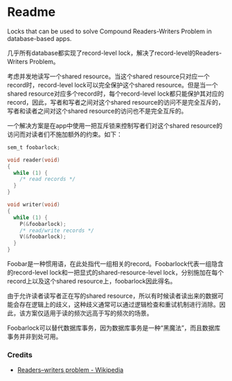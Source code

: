 # Readme
Locks that can be used to solve Compound Readers-Writers Problem in database-based apps.

几乎所有database都实现了record-level lock，解决了record-level的Readers-Writers Problem。

考虑并发地读写一个shared resource。当这个shared resource只对应一个record时，record-level lock可以完全保护这个shared resource。但是当一个shared resource对应多个record时，每个record-level lock都只能保护其对应的record，因此，写者和写者之间对这个shared resource的访问不是完全互斥的，写者和读者之间对这个shared resource的访问也不是完全互斥的。

一个解决方案是在app中使用一把互斥锁来控制写者们对这个shared resource的访问而对读者们不施加额外的约束。如下：

```c
sem_t foobarlock;

void reader(void)
{
  while (1) {
    /* read records */
  }
}

void writer(void)
{
  while (1) {
    P(&foobarlock);
    /* read/write records */
    V(&foobarlock);
  }
}
```

Foobar是一种惯用语，在此处指代一组相关的record。Foobarlock代表一组隐含的record-level lock和一把显式的shared-resource-level lock，分别施加在每个record上以及这个shared resource上，foobarlock因此得名。

由于允许读者读写者正在写的shared resource，所以有时候读者读出来的数据可能会存在逻辑上的歧义，这种歧义通常可以通过逻辑检查和重试机制进行消除。因此，该方案仅适用于读的频次远高于写的频次的场景。

Foobarlock可以替代数据库事务，因为数据库事务是一种“黑魔法”，而且数据库事务并非到处可用。

### Credits
- [Readers–writers problem - Wikipedia](https://www.wikipedia.org/wiki/Readers-writers_problem)

